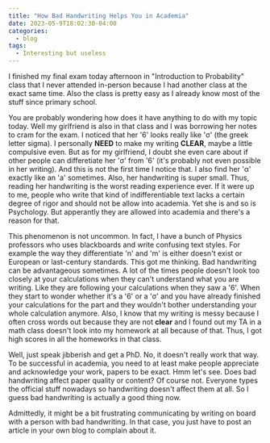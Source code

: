 ```yaml
---
title: "How Bad Handwriting Helps You in Academia"
date: 2023-05-9T18:02:30-04:00
categories:
  - blog
tags:
  - Interesting but useless 
---
```


I finished my final exam today afternoon in "Introduction to Probability" class that I never attended in-person because I had another class at the exact same time. Also the class is pretty easy as I already know most of the stuff since primary school. 

You are probably wondering how does it have anything to do with my topic today. Well my girlfriend is also in that class and I was borrowing her notes to cram for the exam. I noticed that her '6' looks really like '&sigma;' (the greek letter sigma). I personally **NEED** to make my writing **CLEAR**, maybe a little compulsive even. But as for my girlfriend, I doubt she even care about if other people can differetiate her '&sigma;' from '6' (it's probably not even possible in her writing). And this is not the first time I notice that. I also find her '&alpha;' exactly like an 'a' sometimes. Also, her handwriting is super small. Thus, reading her handwriting is the worst reading experience ever. If it were up to me, people who write that kind of indifferentiable text lacks a certain degree of rigor and should not be allow into academia. Yet she is and so is Psychology. But apperantly they are allowed into academia and there's a reason for that.

This phenomenon is not uncommon. In fact, I have a bunch of Physics professors who uses blackboards and write confusing text styles. For example the way they differentiate 'n' and 'm' is either doesn't exist or European or last-century standards. This got me thinking. Bad handwriting can be advantageous sometimes. A lot of the times people doesn't look too closely at your calculations when they can't understand what you are writing. Like they are following your calculations when they saw a '6'. When they start to wonder whether it's a '6' or a '&sigma;' and you have already finished your calculations for the part and they wouldn't bother understanding your whole calculation anymore. Also, I know that my writing is messy because I often cross words out because they are not **clear** and I found out my TA in a math class doesn't look into my homework at all because of that. Thus, I got high scores in all the homeworks in that class.

Well, just speak jibberish and get a PhD. No, it doesn't really work that way. To be successful in academia, you need to at least make people appreciate and acknowledge your work, papers to be exact. Hmm let's see. Does bad handwriting affect paper quality or content? Of course not. Everyone types the official stuff nowadays so handwriting doesn't affect them at all. So I guess bad handwriting is actually a good thing now.

Admittedly, it might be a bit frustrating communicating by writing on board with a person with bad handwriting. In that case, you just have to post an article in your own blog to complain about it.
